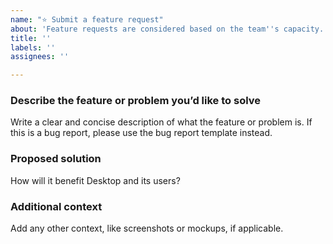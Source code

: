 ```yaml
---
name: "⭐ Submit a feature request"
about: 'Feature requests are considered based on the team''s capacity. '
title: ''
labels: ''
assignees: ''

---
```


### Describe the feature or problem you’d like to solve

Write a clear and concise description of what the feature or problem is. If this is a bug report, please use the bug report template instead.

### Proposed solution

How will it benefit Desktop and its users?

### Additional context

Add any other context, like screenshots or mockups, if applicable.
